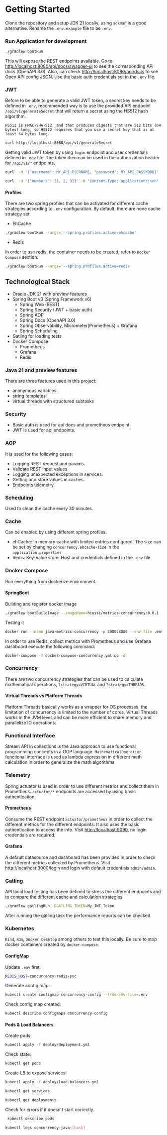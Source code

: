# Getting Started

Clone the repository and setup JDK 21 locally, using `sdkman` is a good alternative.
Rename the `.env.example` file to be `.env`.

### Run Application for development

```bash
./gradlew bootRun
```

This will expose the REST endpoints available. Go to [http://localhost:8080/api/docs/swagger-ui](http://localhost:8080/api/docs/swagger-ui) to see the corresponding API docs (OpenAPI 3.0). 
Also, can check [http://localhost:8080/api/docs](http://localhost:8080/api/docs) to see Open API config JSON.
Use the basic auth credentials set in the `.env` file.

### JWT

Before to be able to generate a valid JWT token, a secret key needs to be defined in `.env`, recommended way is to use
the provided API endpoint `/api/v1/generateSecret` that will return a secret using the HS512 hash algorithm.

```text
HS512 is HMAC-SHA-512, and that produces digests that are 512 bits (64 bytes) long, so HS512 requires that you use a secret key that is at least 64 bytes long.
```

```bash
curl http://localhost:8080/api/v1/generateSecret
```

Getting valid JWT token by using `login` endpoint and user credentials defined in `.env` file.
The token then can be used in the authorization header for `/api/v1/*` endpoints.

```bash
curl  -d '{"username": MY_API_USERNAME, "password": MY_API_PASSWORD}' -H "Content-Type: application/json" http://localhost:8080/api/v1/authentication
```

```bash
curl  -d '{"numbers": [1, 2, 3]}' -H "Content-Type: application/json" -H "Authorization: Bearer JWT_TOKEN" http://localhost:8080/api/v1/calculateFactorial
```

#### Profiles

There are two spring profiles that can be activated for different cache strategies according to `.env` configuration.
By default, there are none cache strategy set.

* EhCache

```bash
./gradlew bootRun --args='--spring.profiles.active=ehcache'
```

* Redis

In order to use redis, the container needs to be created, refer to `Docker Compose` section.

```bash
./gradlew bootRun --args='--spring.profiles.active=redis'
```

## Technological Stack

* Oracle JDK 21 with preview features
* Spring Boot v3 (Spring Framework v6)
  * Spring Web (REST) 
  * Spring Security (JWT + basic auth)
  * Spring AOP
  * Spring Docs (OpenAPI 3.0)
  * Spring Observability, Micrometer(Prometheus) + Grafana
  * Spring Scheduling
* Gatling for loading tests
* Docker Compose
  * Prometheus
  * Grafana
  * Redis

### Java 21 and preview features

There are three features used in this project:
* anonymous variables
* string templates
* virtual threads with structured subtasks

### Security

* Basic auth is used for api docs and prometheus endpoint.
* JWT is used for api endpoints.

### AOP

It is used for the following cases:
* Logging REST request and params.
* Validate REST input values.
* Logging unexpected exceptions in services.
* Getting and store values in caches.
* Endpoints telemetry.

### Scheduling

Used to clean the cache every 30 minutes.

### Cache
Can be enabled by using different spring profiles.
* ehCache: In memory cache with limited entries configured. The size can be set by changing `concurrency.ehcache-size` in the `application.properties`
* Redis: Key-value store. Host and credentials defined in the `.env` file.

### Docker Compose

Run everything from dockerize environment.

#### SpringBoot

Building and register docker image

```bash
./gradlew bootBuildImage --imageName=hcussi/metrics-concurrency:0.0.1 --createdDate now
```

Testing it

```bash
docker run --name java-metrics-concurrency -p 8080:8080 --env-file .env --env JAVA_OPTS="--enable-preview" hcussi/metrics-concurrency:0.0.1 env
```

In order to use Redis, collect metrics with Prometheus and use Grafana dashboard execute the following command:

```bash
docker-compose -f docker-compose-concurrency.yml up -d
```

### Concurrency

There are two concurrency strategies that can be used to calculate mathematical operations, `?strategy=VIRTUAL` and `?strategy=THREADS`.

#### Virtual Threads vs Platform Threads

Platform Threads basically works as a wrapper for OS processes, the limitation of concurrency is limited to the number of cores. Virtual Threads works in the JVM level, and can be more efficient to share memory and parallelize IO operations.

### Functional Interface

Stream API in collections is the Java approach to use functional programming concepts in a OOP language.
`MathematicalOperation` functional interface is used as lambda expression in different math calculation in order to generalize the math algorithms.

### Telemetry

Spring actuator is used in order to use different metrics and collect them in Prometheus.
`actuator/*` endpoints are accessed by using basic authentication.

#### Prometheus

Consume the REST endpoint `actuator/prometheus` in order to collect the different metrics for the different endpoints.
It also uses the basic authentication to access the info.
Visit [http://localhost:9090](http://localhost:9090), no login credentials are required.

#### Grafana

A default datasource and dashboard has been provided in order to check the different metrics collected by Prometheus.
Visit [http://localhost:3000/login](http://localhost:3000/login) and login with default credentials `admin/admin`.

### Gatling

API local load testing has been defined to stress the different endpoints and to compare the different cache and calculation strategies.

```bash
./gradlew gatlingRun -DGATLING_TOKEN=My_JWT_Token
```

After running the gatling task the performance reports can be checked.

### Kubernetes

`Kind`, `K3s`, `Docker Desktop` among others to test this locally. 
Be sure to stop docker containers created by `docker-compose`.

#### ConfigMap

Update `.env` first: 

```bash
REDIS_HOST=concurrency-redis-svc
```

Generate config map:
```bash
kubectl create configmap concurrency-config --from-env-file=.env
```

Check config map created:
```bash
kubectl describe configmaps concurrency-config
```

#### Pods & Load Balancers

Create pods:

```bash
kubectl apply -f deploy/deployment.yml
```

Check state:

```bash
kubectl get pods
```

Create LB to expose services:

```bash
kubectl apply -f deploy/load-balancers.yml
```

```bash
kubectl get services
```

```bash
kubectl get deployments
```

Check for errors if it doesn't start correctly.

```bash
 kubectl describe pods
```

```bash
kubectl logs concurrency-java-[hash]
```
